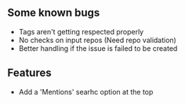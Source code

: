 ## Some known bugs

- Tags aren't getting respected properly
- No checks on input repos (Need repo validation)
- Better handling if the issue is failed to be created

## Features

- Add a 'Mentions' searhc option at the top